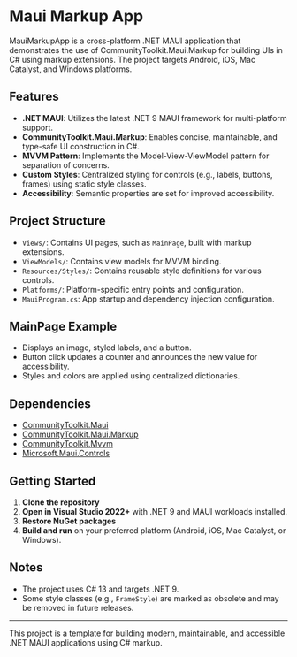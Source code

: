 # Maui Markup App

MauiMarkupApp is a cross-platform .NET MAUI application that demonstrates the use of CommunityToolkit.Maui.Markup for building UIs in C# using markup extensions. The project targets Android, iOS, Mac Catalyst, and Windows platforms.

## Features
- **.NET MAUI**: Utilizes the latest .NET 9 MAUI framework for multi-platform support.
- **CommunityToolkit.Maui.Markup**: Enables concise, maintainable, and type-safe UI construction in C#.
- **MVVM Pattern**: Implements the Model-View-ViewModel pattern for separation of concerns.
- **Custom Styles**: Centralized styling for controls (e.g., labels, buttons, frames) using static style classes.
- **Accessibility**: Semantic properties are set for improved accessibility.

## Project Structure
- `Views/`: Contains UI pages, such as `MainPage`, built with markup extensions.
- `ViewModels/`: Contains view models for MVVM binding.
- `Resources/Styles/`: Contains reusable style definitions for various controls.
- `Platforms/`: Platform-specific entry points and configuration.
- `MauiProgram.cs`: App startup and dependency injection configuration.

## MainPage Example
- Displays an image, styled labels, and a button.
- Button click updates a counter and announces the new value for accessibility.
- Styles and colors are applied using centralized dictionaries.

## Dependencies
- [CommunityToolkit.Maui](https://learn.microsoft.com/en-us/dotnet/communitytoolkit/maui/overview)
- [CommunityToolkit.Maui.Markup](https://github.com/CommunityToolkit/Maui.Markup)
- [CommunityToolkit.Mvvm](https://learn.microsoft.com/en-us/dotnet/communitytoolkit/mvvm/overview)
- [Microsoft.Maui.Controls](https://learn.microsoft.com/en-us/dotnet/maui/what-is-maui)

## Getting Started
1. **Clone the repository**
2. **Open in Visual Studio 2022+** with .NET 9 and MAUI workloads installed.
3. **Restore NuGet packages**
4. **Build and run** on your preferred platform (Android, iOS, Mac Catalyst, or Windows).

## Notes
- The project uses C# 13 and targets .NET 9.
- Some style classes (e.g., `FrameStyle`) are marked as obsolete and may be removed in future releases.

---
This project is a template for building modern, maintainable, and accessible .NET MAUI applications using C# markup.